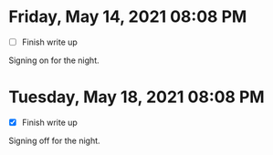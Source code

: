 # Friday, May 14, 2021 08:08 PM
- [ ] Finish write up

Signing on for the night.

# Tuesday, May 18, 2021 08:08 PM
- [x] Finish write up

Signing off for the night.
